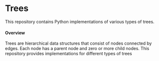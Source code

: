 # Trees

This repository contains Python implementations of various types of trees.

#### Overview

Trees are hierarchical data structures that consist of nodes connected by edges. Each node has a parent node and zero or more child nodes. This repository provides implementations for different types of trees
